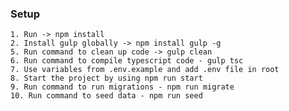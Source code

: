 ### Setup

    1. Run -> npm install
    2. Install gulp globally -> npm install gulp -g
    5. Run command to clean up code -> gulp clean
    6. Run command to compile typescript code - gulp tsc
    7. Use variables from .env.example and add .env file in root
    8. Start the project by using npm run start
    9. Run command to run migrations - npm run migrate
    10. Run command to seed data - npm run seed
